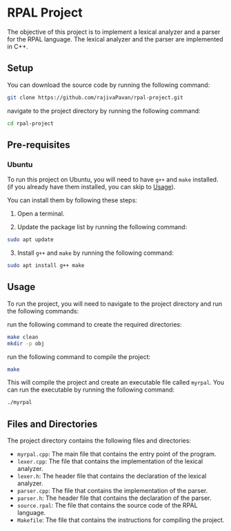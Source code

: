# RPAL Project

The objective of this project is to implement a lexical analyzer and a parser for the RPAL language. The lexical analyzer and the parser are implemented in C++.

## Setup 
You can download the source code by running the following command:

```bash
git clone https://github.com/rajivaPavan/rpal-project.git
```

navigate to the project directory by running the following command:

```bash
cd rpal-project
```

## Pre-requisites
### Ubuntu
To run this project on Ubuntu, you will need to have `g++` and `make` installed. (if you already have them installed, you can skip to [Usage](#usage)).

You can install them by following these steps:

1. Open a terminal.

2. Update the package list by running the following command:

```bash
sudo apt update
```
3. Install `g++` and `make` by running the following command:

```bash
sudo apt install g++ make
```

## Usage

To run the project, you will need to navigate to the project directory and run the following commands:

run the following command to create the required directories:
```bash
make clean
mkdir -p obj
```

run the following command to compile the project:
```bash
make
```

This will compile the project and create an executable file called `myrpal`. You can run the executable by running the following command:

```bash
./myrpal
```

## Files and Directories

The project directory contains the following files and directories:

- `myrpal.cpp`: The main file that contains the entry point of the program.
- `lexer.cpp`: The file that contains the implementation of the lexical analyzer.
- `lexer.h`: The header file that contains the declaration of the lexical analyzer.
- `parser.cpp`: The file that contains the implementation of the parser.
- `parser.h`: The header file that contains the declaration of the parser.
- `source.rpal`: The file that contains the source code of the RPAL language.
- `Makefile`: The file that contains the instructions for compiling the project.

